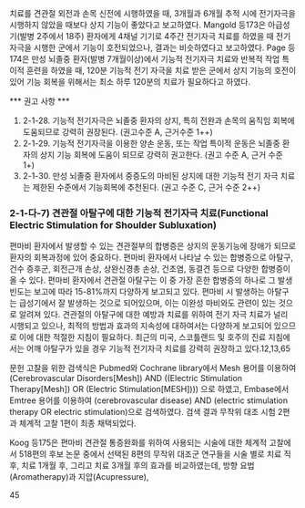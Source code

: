 치료를 견관절 외전과 손목 신전에 시행하였을 때, 3개월과 6개월 추적 시에 전기자극을 시행하지 않았을 때보다 상지 기능이 좋았다고 보고하였다. Mangold 등173은 아급성기(발병 2주에서 18주) 환자에게 4채널 기기로 4주간 전기자극 치료를 하였을 때 전기 자극을 시행한 군에서 기능이 호전되었으나, 결과는 비슷하였다고 보고하였다. Page 등174은 만성 뇌졸중 환자(발병 7개월이상)에서 기능적 전기자극 치료와 반복적 작업 특이적 훈련을 하였을 때, 120분 기능적 전기 자극을 치료 받은 군에서 상지 기능의 호전이 있어 기능 회복을 위해서는 최소 하루 120분의 치료가 필요하다고 하였다.

*** 권고 사항 ***

1.  2-1-28. 기능적 전기자극은 뇌졸중 환자의 상지, 특히 전완과 손목의 움직임 회복에 도움되므로 강력히 권장된다. (권고수준 A, 근거수준 1++)
2.  2-1-29. 기능적 전기자극을 이용한 양손 운동, 또는 작업 특이적 운동은 뇌졸중 환자의 상지 기능 회복에 도움이 되므로 강력히 권고한다. (권고 수준 A, 근거 수준 1+)
3.  2-1-30. 만성 뇌졸중 환자에서 중증도의 마비된 상지에 대한 기능적 전기 자극 치료는 제한된 수준에서 기능회복에 추천된다. (권고 수준 C, 근거 수준 2++)

### 2-1-다-7) 견관절 아탈구에 대한 기능적 전기자극 치료(Functional Electric Stimulation for Shoulder Subluxation)

편마비 환자에서 발생할 수 있는 견관절부의 합병증은 상지의 운동기능에 장애가 되므로 환자의 회복과정에 있어 중요하다. 편마비 환자에서 나타날 수 있는 합병증으로 아탈구, 건수 증후군, 회전근개 손상, 상완신경총 손상, 건초염, 동결견 등으로 다양한 합병증이 올 수 있다. 편마비 환자에서 견관절 아탈구는 이 중 가장 흔한 합병증의 하나로 그 발생 빈도는 보고에 따라 15-81%까지 다양하게 보고되고 있다. 편마비 시 발생하는 아탈구는 급성기에서 잘 발생하는 것으로 되어있으며, 이는 이완성 마비와도 관련이 있는 것으로 알려져 있다. 견관절의 아탈구에 대한 예방과 치료를 위하여 전기 자극 치료가 널리 시행되고 있으나, 최적의 방법과 효과의 지속성에 대하여서는 다양하게 보고되어 있으므로 이에 대한 적절한 지침이 필요하다.
최근의 미국, 스코틀랜드 및 호주의 진료 지침에서는 어깨 아탈구가 있을 경우 기능적 전기자극 치료를 강력히 권장하고 있다.12,13,65

문헌 고찰을 위한 검색식은 Pubmed와 Cochrane library에서 Mesh 용어를 이용하여 (Cerebrovascular Disorders[Mesh]) AND ((Electric Stimulation Therapy[Mesh]) OR (Electric Stimulation[MESH]))) 으로 하였고, Embase에서 Emtree 용어를 이용하여 (cerebrovascular disease) AND (electric stimulation therapy OR electric stimulation)으로 검색하였다. 검색 결과 무작위 대조 시험 2편과 체계적 고찰 1편이 최종 채택되었다.

Koog 등175은 편마비 견관절 통증완화를 위하여 사용되는 시술에 대한 체계적 고찰에서 518편의 후보 논문 중에서 선택된 8편의 무작위 대조군 연구들을 시술 별로 치료 직후, 치료 1개월 후, 그리고 치료 3개월 후의 효과를 비교하였는데, 방향 요법(Aromatherapy)과 지압(Acupressure),

<PAGE>45